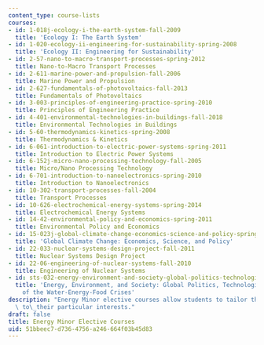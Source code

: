 ```yaml
---
content_type: course-lists
courses:
- id: 1-018j-ecology-i-the-earth-system-fall-2009
  title: 'Ecology I: The Earth System'
- id: 1-020-ecology-ii-engineering-for-sustainability-spring-2008
  title: 'Ecology II: Engineering for Sustainability'
- id: 2-57-nano-to-macro-transport-processes-spring-2012
  title: Nano-to-Macro Transport Processes
- id: 2-611-marine-power-and-propulsion-fall-2006
  title: Marine Power and Propulsion
- id: 2-627-fundamentals-of-photovoltaics-fall-2013
  title: Fundamentals of Photovoltaics
- id: 3-003-principles-of-engineering-practice-spring-2010
  title: Principles of Engineering Practice
- id: 4-401-environmental-technologies-in-buildings-fall-2018
  title: Environmental Technologies in Buildings
- id: 5-60-thermodynamics-kinetics-spring-2008
  title: Thermodynamics & Kinetics
- id: 6-061-introduction-to-electric-power-systems-spring-2011
  title: Introduction to Electric Power Systems
- id: 6-152j-micro-nano-processing-technology-fall-2005
  title: Micro/Nano Processing Technology
- id: 6-701-introduction-to-nanoelectronics-spring-2010
  title: Introduction to Nanoelectronics
- id: 10-302-transport-processes-fall-2004
  title: Transport Processes
- id: 10-626-electrochemical-energy-systems-spring-2014
  title: Electrochemical Energy Systems
- id: 14-42-environmental-policy-and-economics-spring-2011
  title: Environmental Policy and Economics
- id: 15-023j-global-climate-change-economics-science-and-policy-spring-2008
  title: 'Global Climate Change: Economics, Science, and Policy'
- id: 22-033-nuclear-systems-design-project-fall-2011
  title: Nuclear Systems Design Project
- id: 22-06-engineering-of-nuclear-systems-fall-2010
  title: Engineering of Nuclear Systems
- id: sts-032-energy-environment-and-society-global-politics-technologies-and-ecologies-of-the-water-energy-food-crises-spring-2018
  title: 'Energy, Environment, and Society: Global Politics, Technologies, and Ecologies
    of the Water-Energy-Food Crises'
description: "Energy Minor elective courses allow students to tailor their program\
  \ to\_their particular interests."
draft: false
title: Energy Minor Elective Courses
uid: 51bbeec7-d736-4756-a246-664f03b45d83
---
```

